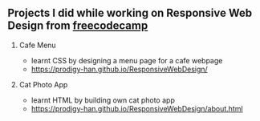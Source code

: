 ## Projects I did while working on Responsive Web Design from [freecodecamp](https://www.freecodecamp.org/)

1. Cafe Menu
   - learnt CSS by designing a menu page for a cafe webpage
   - https://prodigy-han.github.io/ResponsiveWebDesign/

2. Cat Photo App
   - learnt HTML by building own cat photo app
   - https://prodigy-han.github.io/ResponsiveWebDesign/about.html
